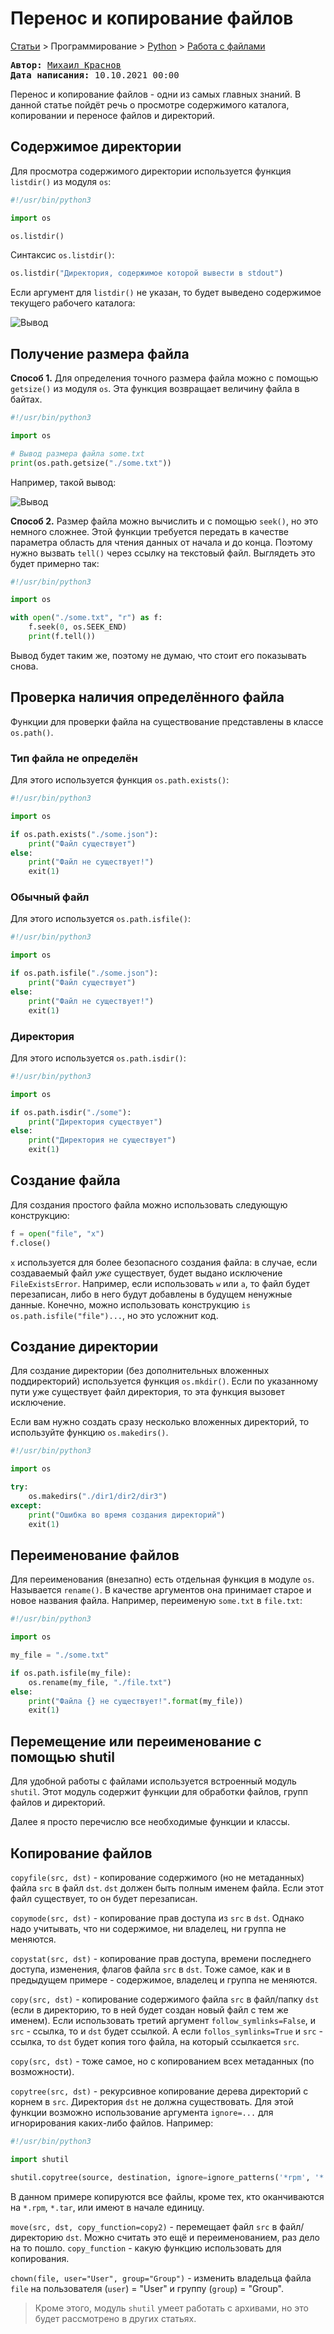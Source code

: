 # Перенос и копирование файлов

[Статьи](../../../stats.md) > Программирование > [Python](../README.md) > [Работа с файлами](README.md)

<pre>
<strong>Автор:</strong> <a href="/LinuxSovet/Group/authors.d/Linuxoid85.html">Михаил Краснов</a>
<strong>Дата написания:</strong> 10.10.2021 00:00
</pre>

Перенос и копирование файлов - одни из самых главных знаний. В данной статье пойдёт речь о просмотре содержимого каталога, копировании и переносе файлов и директорий.

## Содержимое директории

Для просмотра содержимого директории используется функция `listdir()` из модуля `os`:

```python
#!/usr/bin/python3

import os

os.listdir()
```

Синтаксис `os.listdir()`:

```python
os.listdir("Директория, содержимое которой вывести в stdout")
```

Если аргумент для `listdir()` не указан, то будет выведено содержимое текущего рабочего каталога:

![Вывод](pic/listdir.png)

## Получение размера файла

**Способ 1.** Для определения точного размера файла можно с помощью `getsize()` из модуля `os`. Эта функция возвращает величину файла в байтах.

```python
#!/usr/bin/python3

import os

# Вывод размера файла some.txt
print(os.path.getsize("./some.txt"))
```

Например, такой вывод:

![Вывод](pic/getsize.png)

**Способ 2.** Размер файла можно вычислить и с помощью `seek()`, но это немного сложнее. Этой функции требуется передать в качестве параметра область для чтения данных от начала и до конца. Поэтому нужно вызвать `tell()` через ссылку на текстовый файл. Выглядеть это будет примерно так:

```python
#!/usr/bin/python3

import os

with open("./some.txt", "r") as f:
	f.seek(0, os.SEEK_END)
	print(f.tell())
```

Вывод будет таким же, поэтому не думаю, что стоит его показывать снова.

## Проверка наличия определённого файла

Функции для проверки файла на существование представлены в классе `os.path()`.

### Тип файла не определён

Для этого используется функция `os.path.exists()`:

```python
#!/usr/bin/python3

import os

if os.path.exists("./some.json"):
	print("Файл существует")
else:
	print("Файл не существует!")
	exit(1)
```

### Обычный файл

Для этого используется `os.path.isfile()`:

```python
#!/usr/bin/python3

import os

if os.path.isfile("./some.json"):
	print("Файл существует")
else:
	print("Файл не существует!")
	exit(1)
```

### Директория

Для этого используется `os.path.isdir()`:

```python
#!/usr/bin/python3

import os

if os.path.isdir("./some"):
	print("Директория существует")
else:
	print("Директория не существует")
	exit(1)
```

## Создание файла

Для создания простого файла можно использовать следующую конструкцию:

```python
f = open("file", "x")
f.close()
```

`x` используется для более безопасного создания файла: в случае, если создаваемый файл *уже* существует, будет выдано исключение `FileExistsError`. Например, если использовать `w` или `a`, то файл будет перезаписан, либо в него будут добавлены в будущем ненужные данные. Конечно, можно использовать конструкцию `is os.path.isfile("file")...`, но это усложнит код.

## Создание директории

Для создание директории (без дополнительных вложенных поддиректорий) используется функция `os.mkdir()`. Если по указанному пути уже существует файл директория, то эта функция вызовет исключение.

Если вам нужно создать сразу несколько вложенных директорий, то используйте функцию `os.makedirs()`.

```python
#!/usr/bin/python3

import os

try:
	os.makedirs("./dir1/dir2/dir3")
except:
	print("Ошибка во время создания директорий")
	exit(1)
```

## Переименование файлов

Для переименования (внезапно) есть отдельная функция в модуле `os`. Называется `rename()`. В качестве аргументов она принимает старое и новое названия файла. Например, переименую `some.txt` в `file.txt`:

```python
#!/usr/bin/python3

import os

my_file = "./some.txt"

if os.path.isfile(my_file):
	os.rename(my_file, "./file.txt")
else:
	print("Файла {} не существует!".format(my_file))
	exit(1)
```

## Перемещение или переименование с помощью shutil

Для удобной работы с файлами используется встроенный модуль `shutil`. Этот модуль содержит функции для обработки файлов, групп файлов и директорий.

Далее я просто перечислю все необходимые функции и классы.

## Копирование файлов

`copyfile(src, dst)` - копирование содержимого (но не метаданных) файла `src` в файл `dst`. `dst` должен быть полным именем файла. Если этот файл существует, то он будет перезаписан.

`copymode(src, dst)` - копирование прав доступа из `src` в `dst`. Однако надо учитывать, что ни содержимое, ни владелец, ни группа не меняются.

`copystat(src, dst)` - копирование прав доступа, времени последнего доступа, изменения, флагов файла `src` в `dst`. Тоже самое, как и в предыдущем примере - содержимое, владелец и группа не меняются.

`copy(src, dst)` - копирование содержимого файла `src` в файл/папку `dst` (если в директорию, то в ней будет создан новый файл с тем же именем). Если использовать третий аргумент `follow_symlinks=False`, и `src` - ссылка, то и `dst` будет ссылкой. А если `follos_symlinks=True` и `src` - ссылка, то `dst` будет копия того файла, на который ссылкается `src`.

`copy(src, dst)` - тоже самое, но с копированием всех метаданных (по возможности).

`copytree(src, dst)` - рекурсивное копирование дерева директорий с корнем в `src`. Директория `dst` не должна существовать. Для этой функции возможно использование аргумента `ignore=...` для игнорирования каких-либо файлов. Например:

```python
#!/usr/bin/python3

import shutil

shutil.copytree(source, destination, ignore=ignore_patterns('*rpm', '*.tar', '1*'))
```

В данном примере копируются все файлы, кроме тех, кто оканчиваются на `*.rpm`, `*.tar`, или имеют в начале единицу.

`move(src, dst, copy_function=copy2)` - перемещает файл `src` в файл/директорию `dst`. Можно считать это ещё и переименованием, раз дело на то пошло. `copy_function` - какую функцию использовать для копирования.

`chown(file, user="User", group="Group")` - изменить владельца файла `file` на пользователя (`user`) = "User" и группу (`group`) = "Group".

> Кроме этого, модуль `shutil` умеет работать с архивами, но это будет рассмотрено в других статьях.
